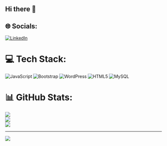 ## Hi there 👋

<!--
**saikrushnakatta25/saikrushnakatta25** is a ✨ _special_ ✨ repository because its `README.md` (this file) appears on your GitHub profile.

Here are some ideas to get you started:

- 🔭 I’m currently working on Wordpress & Front End Developer
- 🌱 I’m currently learning Backend 
- 💬 Ask me about ...
- 📫 How to reach me: kattasaikrushna02@gmail.com
- 😄 Pronouns: Mr
- ⚡ Fun fact: Travelling,Reading,Gaming
-->


## 🌐 Socials:
[![LinkedIn](https://img.shields.io/badge/LinkedIn-%230077B5.svg?logo=linkedin&logoColor=white)](https://linkedin.com/in/sai-krushna-746701330) 

# 💻 Tech Stack:
![JavaScript](https://img.shields.io/badge/javascript-%23323330.svg?style=for-the-badge&logo=javascript&logoColor=%23F7DF1E) ![Bootstrap](https://img.shields.io/badge/bootstrap-%238511FA.svg?style=for-the-badge&logo=bootstrap&logoColor=white) ![WordPress](https://img.shields.io/badge/WordPress-%23117AC9.svg?style=for-the-badge&logo=WordPress&logoColor=white) ![HTML5](https://img.shields.io/badge/html5-%23E34F26.svg?style=for-the-badge&logo=html5&logoColor=white) ![MySQL](https://img.shields.io/badge/mysql-4479A1.svg?style=for-the-badge&logo=mysql&logoColor=white)
# 📊 GitHub Stats:
![](https://github-readme-stats.vercel.app/api?username=saikrushnakatta25&theme=dark&hide_border=false&include_all_commits=false&count_private=false)<br/>
![](https://nirzak-streak-stats.vercel.app/?user=saikrushnakatta25&theme=dark&hide_border=false)<br/>
![](https://github-readme-stats.vercel.app/api/top-langs/?username=saikrushnakatta25&theme=dark&hide_border=false&include_all_commits=false&count_private=false&layout=compact)

---
[![](https://visitcount.itsvg.in/api?id=saikrushnakatta25&icon=0&color=0)](https://visitcount.itsvg.in)

<!-- Proudly created with GPRM ( https://gprm.itsvg.in ) -->
